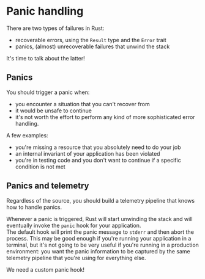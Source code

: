 # Panic handling

There are two types of failures in Rust:

- recoverable errors, using the `Result` type and the `Error` trait
- panics, (almost) unrecoverable failures that unwind the stack

It's time to talk about the latter!

## Panics

You should trigger a panic when:

- you encounter a situation that you can't recover from
- it would be unsafe to continue
- it's not worth the effort to perform any kind of more sophisticated error handling.

A few examples:

- you're missing a resource that you absolutely need to do your job
- an internal invariant of your application has been violated
- you're in testing code and you don't want to continue if a specific condition is not met

## Panics and telemetry

Regardless of the source, you should build a telemetry pipeline that knows how to handle
panics.

Whenever a panic is triggered, Rust will start unwinding the stack and will eventually
invoke the `panic` hook for your application.\
The default hook will print the panic message to `stderr` and then abort the process. This
may be good enough if you're running your application in a terminal, but it's not going to be
very useful if you're running in a production environment: you want the panic information
to be captured by the same telemetry pipeline that you're using for everything else.

We need a custom panic hook!
